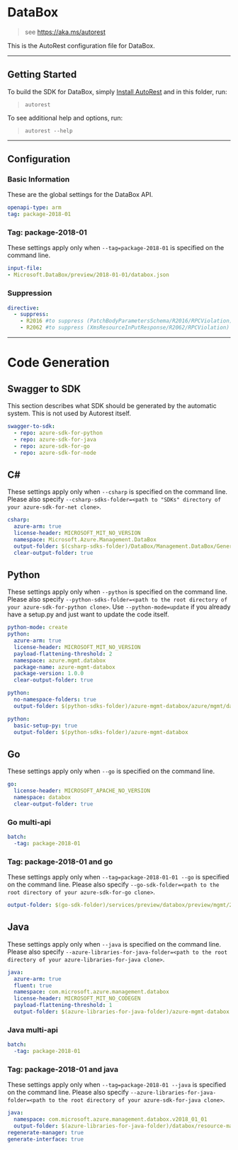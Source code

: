 # DataBox

> see https://aka.ms/autorest

This is the AutoRest configuration file for DataBox.



---
## Getting Started
To build the SDK for DataBox, simply [Install AutoRest](https://aka.ms/autorest/install) and in this folder, run:

> `autorest`

To see additional help and options, run:

> `autorest --help`
---

## Configuration



### Basic Information
These are the global settings for the DataBox API.

``` yaml
openapi-type: arm
tag: package-2018-01
```

### Tag: package-2018-01
These settings apply only when `--tag=package-2018-01` is specified on the command line. 

``` yaml $(tag) == 'package-2018-01-01'
input-file:
- Microsoft.DataBox/preview/2018-01-01/databox.json
```

### Suppression
``` yaml $(directive)
directive:
  - suppress:
    - R2016 #to suppress (PatchBodyParametersSchema/R2016/RPCViolation)
    - R2062 #to suppress (XmsResourceInPutResponse/R2062/RPCViolation)
```
---
# Code Generation


## Swagger to SDK

This section describes what SDK should be generated by the automatic system.
This is not used by Autorest itself.

``` yaml $(swagger-to-sdk)
swagger-to-sdk:
  - repo: azure-sdk-for-python
  - repo: azure-sdk-for-java
  - repo: azure-sdk-for-go
  - repo: azure-sdk-for-node
```


## C#

These settings apply only when `--csharp` is specified on the command line.
Please also specify `--csharp-sdks-folder=<path to "SDKs" directory of your azure-sdk-for-net clone>`.

``` yaml $(csharp)
csharp:
  azure-arm: true
  license-header: MICROSOFT_MIT_NO_VERSION
  namespace: Microsoft.Azure.Management.DataBox
  output-folder: $(csharp-sdks-folder)/DataBox/Management.DataBox/Generated
  clear-output-folder: true
```

## Python

These settings apply only when `--python` is specified on the command line.
Please also specify `--python-sdks-folder=<path to the root directory of your azure-sdk-for-python clone>`.
Use `--python-mode=update` if you already have a setup.py and just want to update the code itself.

``` yaml $(python)
python-mode: create
python:
  azure-arm: true
  license-header: MICROSOFT_MIT_NO_VERSION
  payload-flattening-threshold: 2
  namespace: azure.mgmt.databox
  package-name: azure-mgmt-databox
  package-version: 1.0.0
  clear-output-folder: true
```
``` yaml $(python) && $(python-mode) == 'update'
python:
  no-namespace-folders: true
  output-folder: $(python-sdks-folder)/azure-mgmt-databox/azure/mgmt/databox
```
``` yaml $(python) && $(python-mode) == 'create'
python:
  basic-setup-py: true
  output-folder: $(python-sdks-folder)/azure-mgmt-databox
```


## Go

These settings apply only when `--go` is specified on the command line.

``` yaml $(go)
go:
  license-header: MICROSOFT_APACHE_NO_VERSION
  namespace: databox
  clear-output-folder: true
```

### Go multi-api

``` yaml $(go) && $(multiapi)
batch:
  -tag: package-2018-01
```

### Tag: package-2018-01 and go
These settings apply only when `--tag=package-2018-01-01 --go` is specified on the command line.
Please also specify `--go-sdk-folder=<path to the root directory of your azure-sdk-for-go clone>`.

``` yaml $(tag) == 'package-2018-01' && $(go)
output-folder: $(go-sdk-folder)/services/preview/databox/preview/mgmt/2018-01-01/databox
```


## Java

These settings apply only when `--java` is specified on the command line.
Please also specify `--azure-libraries-for-java-folder=<path to the root directory of your azure-libraries-for-java clone>`.

``` yaml $(java)
java:
  azure-arm: true
  fluent: true
  namespace: com.microsoft.azure.management.databox
  license-header: MICROSOFT_MIT_NO_CODEGEN
  payload-flattening-threshold: 1
  output-folder: $(azure-libraries-for-java-folder)/azure-mgmt-databox
```
### Java multi-api

``` yaml $(java) && $(multiapi)
batch:
  -tag: package-2018-01
```

### Tag: package-2018-01 and java

These settings apply only when `--tag=package-2018-01 --java` is specified on the command line.
Please also specify `--azure-libraries-for-java-folder=<path to the root directory of your azure-sdk-for-java clone>`.

``` yaml $(tag) == 'package-2018-01-01' && $(java) && $(multiapi)
java:
  namespace: com.microsoft.azure.management.databox.v2018_01_01
  output-folder: $(azure-libraries-for-java-folder)/databox/resource-manager/v2018_01_01
regenerate-manager: true
generate-interface: true
```
